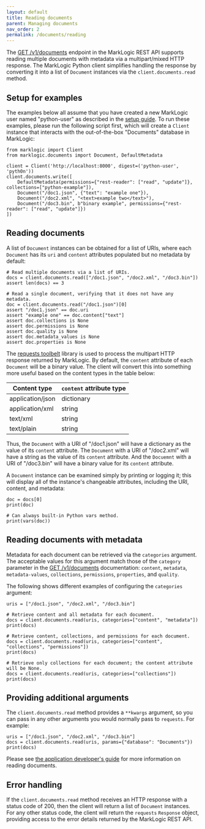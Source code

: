 ```yaml
---
layout: default
title: Reading documents
parent: Managing documents
nav_order: 2
permalink: /documents/reading
---
```


The [GET /v1/documents](https://docs.marklogic.com/REST/GET/v1/documents) endpoint in the MarkLogic REST API supports
reading multiple documents with metadata via a multipart/mixed HTTP response. The MarkLogic Python client simplifies
handling the response by converting it into a list of `Document` instances via the `client.documents.read` method. 

## Setup for examples

The examples below all assume that you have created a new MarkLogic user named "python-user" as described in the 
[setup guide](../example-setup.md). To run these examples, please run the following script first, which will 
create a `Client` instance that interacts with the out-of-the-box "Documents" database in MarkLogic:

```
from marklogic import Client
from marklogic.documents import Document, DefaultMetadata

client = Client('http://localhost:8000', digest=('python-user', 'pyth0n'))
client.documents.write([
    DefaultMetadata(permissions={"rest-reader": ["read", "update"]}, collections=["python-example"]),
    Document("/doc1.json", {"text": "example one"}),
    Document("/doc2.xml", "<text>example two</text>"),
    Document("/doc3.bin", b"binary example", permissions={"rest-reader": ["read", "update"]})
])
```

## Reading documents

A list of `Document` instances can be obtained for a list of URIs, where each `Document` has its `uri` and `content`
attributes populated but no metadata by default:

```
# Read multiple documents via a list of URIs.
docs = client.documents.read(["/doc1.json", "/doc2.xml", "/doc3.bin"])
assert len(docs) == 3

# Read a single document, verifying that it does not have any metadata.
doc = client.documents.read("/doc1.json")[0]
assert "/doc1.json" == doc.uri
assert "example one" == doc.content["text"]
assert doc.collections is None
assert doc.permissions is None
assert doc.quality is None
assert doc.metadata_values is None
assert doc.properties is None
```

The [requests toolbelt](https://toolbelt.readthedocs.io/en/latest/) library is used to process the multipart
HTTP response returned by MarkLogic. By default, the `content` attribute of each `Document` will be a binary value. 
The client will convert this into something more useful based on the content types in the table below:

| Content type | `content` attribute type |
| --- | --- |
| application/json | dictionary |
| application/xml | string |
| text/xml | string | 
| text/plain | string |

Thus, the `Document` with a URI of "/doc1.json" will have a dictionary as the value of its 
`content` attribute. The `Document` with a URI of "/doc2.xml" will have a string as the value of its `content`
attribute. And the `Docuemnt` with a URI of "/doc3.bin" will have a binary value for its `content` attribute.

A `Document` instance can be examined simply by printing or logging it; this will display all of the instance's 
changeable attributes, including the URI, content, and metadata:

```
doc = docs[0]
print(doc)

# Can always built-in Python vars method.
print(vars(doc))
```

## Reading documents with metadata

Metadata for each document can be retrieved via the `categories` argument. The acceptable values for this argument
match those of the `category` parameter in the [GET /v1/documents](https://docs.marklogic.com/REST/GET/v1/documents)
documentation: `content`, `metadata`, `metadata-values`, `collections`, `permissions`, `properties`, and `quality`.

The following shows different examples of configuring the `categories` argument:

```
uris = ["/doc1.json", "/doc2.xml", "/doc3.bin"]

# Retrieve content and all metadata for each document.
docs = client.documents.read(uris, categories=["content", "metadata"])
print(docs)

# Retrieve content, collections, and permissions for each document.
docs = client.documents.read(uris, categories=["content", "collections", "permissions"])
print(docs)

# Retrieve only collections for each document; the content attribute will be None.
docs = client.documents.read(uris, categories=["collections"])
print(docs)
```

## Providing additional arguments

The `client.documents.read` method provides a `**kwargs` argument, so you can pass in any other arguments you would
normally pass to `requests`. For example:

```
uris = ["/doc1.json", "/doc2.xml", "/doc3.bin"]
docs = client.documents.read(uris, params={"database": "Documents"})
print(docs)
```

Please see [the application developer's guide](https://docs.marklogic.com/guide/rest-dev/documents#id_80116)
for more information on reading documents.

## Error handling

If the `client.documents.read` method receives an HTTP response with a status code of 200, then the client will return
a list of `Document` instances. For any other status code, the client will return the `requests` `Response` object, 
providing access to the error details returned by the MarkLogic REST API.
